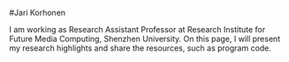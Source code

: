 #Jari Korhonen

I am working as Research Assistant Professor at Research Institute for Future Media Computing, Shenzhen University. On this page, I will present my research highlights and share the resources, such as program code.

